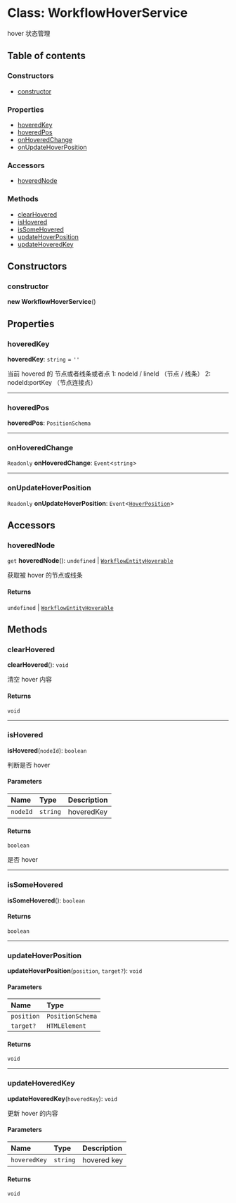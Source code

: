 # Class: WorkflowHoverService

hover 状态管理

## Table of contents

### Constructors

* [constructor](/en/auto-docs/free-layout-core/classes/WorkflowHoverService.md#constructor)

### Properties

* [hoveredKey](/en/auto-docs/free-layout-core/classes/WorkflowHoverService.md#hoveredkey)
* [hoveredPos](/en/auto-docs/free-layout-core/classes/WorkflowHoverService.md#hoveredpos)
* [onHoveredChange](/en/auto-docs/free-layout-core/classes/WorkflowHoverService.md#onhoveredchange)
* [onUpdateHoverPosition](/en/auto-docs/free-layout-core/classes/WorkflowHoverService.md#onupdatehoverposition)

### Accessors

* [hoveredNode](/en/auto-docs/free-layout-core/classes/WorkflowHoverService.md#hoverednode)

### Methods

* [clearHovered](/en/auto-docs/free-layout-core/classes/WorkflowHoverService.md#clearhovered)
* [isHovered](/en/auto-docs/free-layout-core/classes/WorkflowHoverService.md#ishovered)
* [isSomeHovered](/en/auto-docs/free-layout-core/classes/WorkflowHoverService.md#issomehovered)
* [updateHoverPosition](/en/auto-docs/free-layout-core/classes/WorkflowHoverService.md#updatehoverposition)
* [updateHoveredKey](/en/auto-docs/free-layout-core/classes/WorkflowHoverService.md#updatehoveredkey)

## Constructors

### constructor

**new WorkflowHoverService**()

## Properties

### hoveredKey

**hoveredKey**: `string` = `''`

当前 hovered 的 节点或者线条或者点
1: nodeId / lineId  （节点 / 线条）
2: nodeId:portKey  （节点连接点）

***

### hoveredPos

**hoveredPos**: `PositionSchema`

***

### onHoveredChange

`Readonly` **onHoveredChange**: `Event`<`string`>

***

### onUpdateHoverPosition

`Readonly` **onUpdateHoverPosition**: `Event`<[`HoverPosition`](/en/auto-docs/free-layout-core/interfaces/HoverPosition.md)>

## Accessors

### hoveredNode

`get` **hoveredNode**(): `undefined` | [`WorkflowEntityHoverable`](/en/auto-docs/free-layout-core/types/WorkflowEntityHoverable.md)

获取被 hover 的节点或线条

#### Returns

`undefined` | [`WorkflowEntityHoverable`](/en/auto-docs/free-layout-core/types/WorkflowEntityHoverable.md)

## Methods

### clearHovered

**clearHovered**(): `void`

清空 hover 内容

#### Returns

`void`

***

### isHovered

**isHovered**(`nodeId`): `boolean`

判断是否 hover

#### Parameters

| Name | Type | Description |
| :------ | :------ | :------ |
| `nodeId` | `string` | hoveredKey |

#### Returns

`boolean`

是否 hover

***

### isSomeHovered

**isSomeHovered**(): `boolean`

#### Returns

`boolean`

***

### updateHoverPosition

**updateHoverPosition**(`position`, `target?`): `void`

#### Parameters

| Name | Type |
| :------ | :------ |
| `position` | `PositionSchema` |
| `target?` | `HTMLElement` |

#### Returns

`void`

***

### updateHoveredKey

**updateHoveredKey**(`hoveredKey`): `void`

更新 hover 的内容

#### Parameters

| Name | Type | Description |
| :------ | :------ | :------ |
| `hoveredKey` | `string` | hovered key |

#### Returns

`void`
